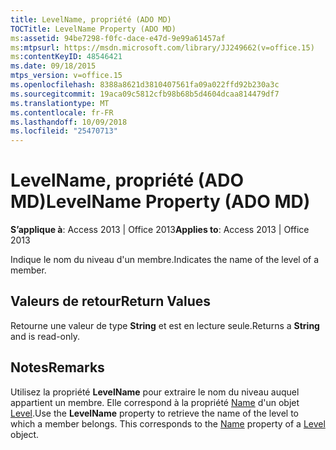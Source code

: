 ```yaml
---
title: LevelName, propriété (ADO MD)
TOCTitle: LevelName Property (ADO MD)
ms:assetid: 94be7298-f0fc-dace-e47d-9e99a61457af
ms:mtpsurl: https://msdn.microsoft.com/library/JJ249662(v=office.15)
ms:contentKeyID: 48546421
ms.date: 09/18/2015
mtps_version: v=office.15
ms.openlocfilehash: 8388a8621d3810407561fa09a022ffd92b230a3c
ms.sourcegitcommit: 19aca09c5812cfb98b68b5d4604dcaa814479df7
ms.translationtype: MT
ms.contentlocale: fr-FR
ms.lasthandoff: 10/09/2018
ms.locfileid: "25470713"
---
```

# <a name="levelname-property-ado-md"></a><span data-ttu-id="3d90b-102">LevelName, propriété (ADO MD)</span><span class="sxs-lookup"><span data-stu-id="3d90b-102">LevelName Property (ADO MD)</span></span>


<span data-ttu-id="3d90b-103">**S’applique à**: Access 2013 | Office 2013</span><span class="sxs-lookup"><span data-stu-id="3d90b-103">**Applies to**: Access 2013 | Office 2013</span></span>

<span data-ttu-id="3d90b-104">Indique le nom du niveau d'un membre.</span><span class="sxs-lookup"><span data-stu-id="3d90b-104">Indicates the name of the level of a member.</span></span>

## <a name="return-values"></a><span data-ttu-id="3d90b-105">Valeurs de retour</span><span class="sxs-lookup"><span data-stu-id="3d90b-105">Return Values</span></span>

<span data-ttu-id="3d90b-106">Retourne une valeur de type **String** et est en lecture seule.</span><span class="sxs-lookup"><span data-stu-id="3d90b-106">Returns a **String** and is read-only.</span></span>

## <a name="remarks"></a><span data-ttu-id="3d90b-107">Notes</span><span class="sxs-lookup"><span data-stu-id="3d90b-107">Remarks</span></span>

<span data-ttu-id="3d90b-p101">Utilisez la propriété **LevelName** pour extraire le nom du niveau auquel appartient un membre. Elle correspond à la propriété [Name](name-property-ado-md.md) d'un objet [Level](level-object-ado-md.md).</span><span class="sxs-lookup"><span data-stu-id="3d90b-p101">Use the **LevelName** property to retrieve the name of the level to which a member belongs. This corresponds to the [Name](name-property-ado-md.md) property of a [Level](level-object-ado-md.md) object.</span></span>

